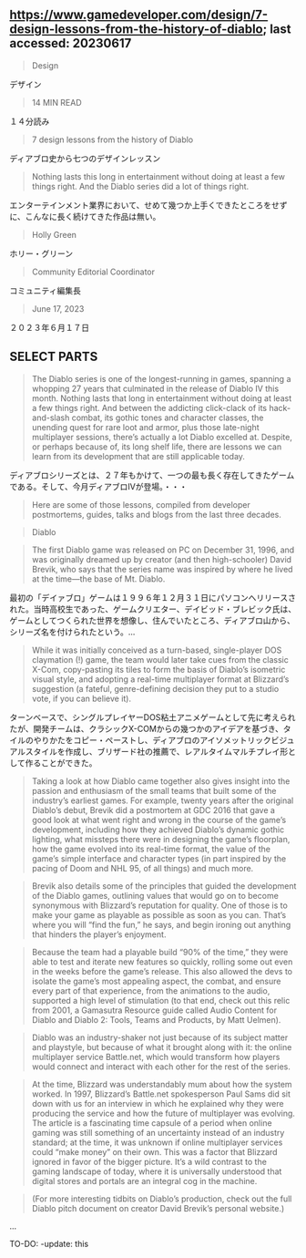 ## https://www.gamedeveloper.com/design/7-design-lessons-from-the-history-of-diablo; last accessed: 20230617

> Design

デザイン

> 14 MIN READ

１４分読み


> 7 design lessons from the history of Diablo

ディアブロ史から七つのデザインレッスン

> Nothing lasts this long in entertainment without doing at least a few things right. And the Diablo series did a lot of things right.

エンターテインメント業界において、せめて幾つか上手くできたところをせずに、こんなに長く続けてきた作品は無い。

> Holly Green

ホリー・グリーン

> Community Editorial Coordinator

コミュニティ編集長

> June 17, 2023

２０２３年６月１７日

## SELECT PARTS

> The Diablo series is one of the longest-running in games, spanning a whopping 27 years that culminated in the release of Diablo IV this month. Nothing lasts that long in entertainment without doing at least a few things right. And between the addicting click-clack of its hack-and-slash combat, its gothic tones and character classes, the unending quest for rare loot and armor, plus those late-night multiplayer sessions, there’s actually a lot Diablo excelled at. Despite, or perhaps because of, its long shelf life, there are lessons we can learn from its development that are still applicable today.


ディアブロシリーズとは、２７年もかけて、一つの最も長く存在してきたゲームである。そして、今月ディアブロIVが登場。・・・

> Here are some of those lessons, compiled from developer postmortems, guides, talks and blogs from the last three decades. 

> Diablo

> The first Diablo game was released on PC on December 31, 1996, and was originally dreamed up by creator (and then high-schooler) David Brevik, who says that the series name was inspired by where he lived at the time—the base of Mt. Diablo. 

最初の「デイァブロ」ゲームは１９９６年１２月３１日にパソコンへリリースされた。当時高校生であった、ゲームクリエター、デイビッド・ブレビック氏は、ゲームとしてつくられた世界を想像し、住んでいたところ、ディアブロ山から、シリーズ名を付けられたという。...

> While it was initially conceived as a turn-based, single-player DOS claymation (!) game, the team would later take cues from the classic X-Com, copy-pasting its tiles to form the basis of Diablo’s isometric visual style, and adopting a real-time multiplayer format at Blizzard’s suggestion (a fateful, genre-defining decision they put to a studio vote, if you can believe it).

ターンベースで、シングルプレイヤーDOS粘土アニメゲームとして先に考えられたが、開発チームは、クラシックX-COMからの幾つかのアイデアを基づき、タイルのやりかたをコピー・ペーストし、ディアブロのアイソメットリックビジュアルスタイルを作成し、ブリザード社の推薦で、レアルタイムマルチプレイ形として作ることができた。

> Taking a look at how Diablo came together also gives insight into the passion and enthusiasm of the small teams that built some of the industry’s earliest games. For example, twenty years after the original Diablo’s debut, Brevik did a postmortem at GDC 2016 that gave a good look at what went right and wrong in the course of the game’s development, including how they achieved Diablo’s dynamic gothic lighting, what missteps there were in designing the game’s floorplan, how the game evolved into its real-time format, the value of the game’s simple interface and character types (in part inspired by the pacing of Doom and NHL 95, of all things) and much more. 

> Brevik also details some of the principles that guided the development of the Diablo games, outlining values that would go on to become synonymous with Blizzard’s reputation for quality. One of those is to make your game as playable as possible as soon as you can. That’s where you will “find the fun,” he says, and begin ironing out anything that hinders the player’s enjoyment.

> Because the team had a playable build “90% of the time,” they were able to test and iterate new features so quickly, rolling some out even in the weeks before the game’s release. This also allowed the devs to isolate the game’s most appealing aspect, the combat, and ensure every part of that experience, from the animations to the audio, supported a high level of stimulation (to that end, check out this relic from 2001, a Gamasutra Resource guide called Audio Content for Diablo and Diablo 2: Tools, Teams and Products, by Matt Uelmen).

> Diablo was an industry-shaker not just because of its subject matter and playstyle, but because of what it brought along with it: the online multiplayer service Battle.net, which would transform how players would connect and interact with each other for the rest of the series.

> At the time, Blizzard was understandably mum about how the system worked. In 1997, Blizzard’s Battle.net spokesperson Paul Sams did sit down with us for an interview in which he explained why they were producing the service and how the future of multiplayer was evolving. The article is a fascinating time capsule of a period when online gaming was still something of an uncertainty instead of an industry standard; at the time, it was unknown if online multiplayer services could “make money” on their own. This was a factor that Blizzard ignored in favor of the bigger picture. It’s a wild contrast to the gaming landscape of today, where it is universally understood that digital stores and portals are an integral cog in the machine.

> (For more interesting tidbits on Diablo’s production, check out the full Diablo pitch document on creator David Brevik’s personal website.) 

...

TO-DO: -update: this
